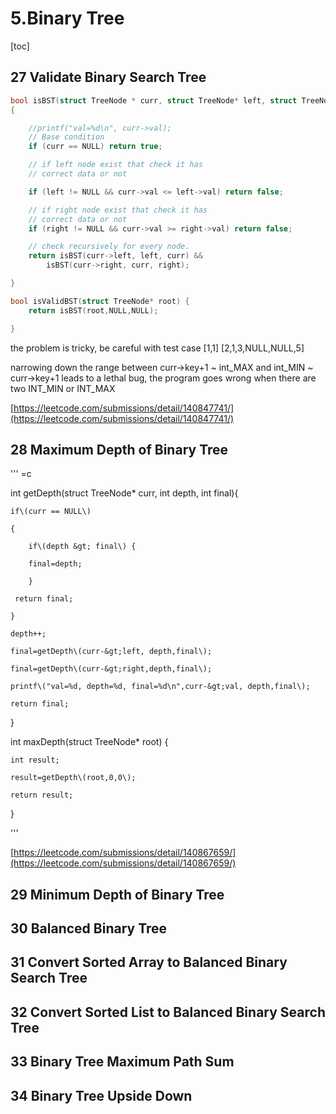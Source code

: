 # 5.Binary Tree

\[toc\]

## 27 Validate Binary Search Tree

```c
bool isBST(struct TreeNode * curr, struct TreeNode* left, struct TreeNode* right)
{

    //printf("val=%d\n", curr->val);
    // Base condition
    if (curr == NULL) return true;

    // if left node exist that check it has
    // correct data or not

    if (left != NULL && curr->val <= left->val) return false;

    // if right node exist that check it has
    // correct data or not
    if (right != NULL && curr->val >= right->val) return false;

    // check recursively for every node.
    return isBST(curr->left, left, curr) &&
        isBST(curr->right, curr, right);

}

bool isValidBST(struct TreeNode* root) {
    return isBST(root,NULL,NULL);

}
```

the problem is tricky, be careful with test case \[1,1\]  \[2,1,3,NULL,NULL,5\]

narrowing down the range between curr-&gt;key+1 ~ int\_MAX  and int\_MIN ~ curr-&gt;key+1 leads to a lethal bug, the program goes wrong when there are two INT\_MIN or INT\_MAX

[https://leetcode.com/submissions/detail/140847741/](https://leetcode.com/submissions/detail/140847741/)

## 28 Maximum Depth of Binary Tree

''' =c

int getDepth\(struct TreeNode\* curr, int depth, int final\){

```
if\(curr == NULL\)

{

    if\(depth &gt; final\) {

    final=depth;    

    }

 return final;

}

depth++;

final=getDepth\(curr-&gt;left, depth,final\);

final=getDepth\(curr-&gt;right,depth,final\);

printf\("val=%d, depth=%d, final=%d\n",curr-&gt;val, depth,final\);

return final;
```

}

int maxDepth\(struct TreeNode\* root\) {

```
int result;

result=getDepth\(root,0,0\);

return result;
```

}

'''

[https://leetcode.com/submissions/detail/140867659/](https://leetcode.com/submissions/detail/140867659/)

## 29 Minimum Depth of Binary Tree

## 30 Balanced Binary Tree

## 31 Convert Sorted Array to Balanced Binary Search Tree

## 32 Convert Sorted List to Balanced Binary Search Tree

## 33 Binary Tree Maximum Path Sum

## 34 Binary Tree Upside Down



